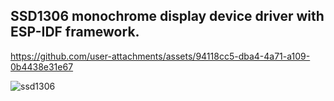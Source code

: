 ## SSD1306 monochrome display device driver with ESP-IDF framework.


https://github.com/user-attachments/assets/94118cc5-dba4-4a71-a109-0b4438e31e67


![ssd1306](https://github.com/user-attachments/assets/ee75f4c6-8dd3-46ca-8fa7-3cc4a7a22fd3)
